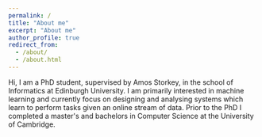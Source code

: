 ```yaml
---
permalink: /
title: "About me"
excerpt: "About me"
author_profile: true
redirect_from: 
  - /about/
  - /about.html
---
```


Hi, I am a PhD student, supervised by Amos Storkey, in the school of Informatics at Edinburgh University. I am primarily interested in machine learning and currently focus on designing and analysing systems which learn to perform tasks given an online stream of data. Prior to the PhD I completed a master's and bachelors in Computer Science at the University of Cambridge.  

